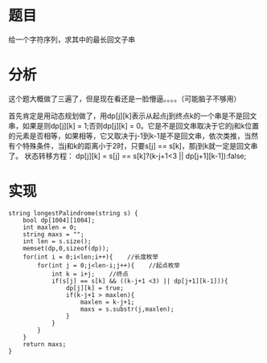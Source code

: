 # 题目
给一个字符序列，求其中的最长回文子串

# 分析
这个题大概做了三遍了，但是现在看还是一脸懵逼。。。。（可能脑子不够用）

首先肯定是用动态规划做了，用dp[j][k]表示从起点j到终点k的一个串是不是回文串，如果是则dp[j][k] = 1;否则dp[j][k] = 0。它是不是回文串取决于它的j和k位置的元素是否相等，如果相等，它又取决于j-1到k-1是不是回文串，依次类推，当然有个特殊条件，当j和k的距离小于2时，只要s[j] == s[k]，那j到k就一定是回文串了。
状态转移方程：
dp[j][k] = s[j] == s[k]?(k-j+1<3 || dp[j+1][k-1]):false;

# 实现
```
string longestPalindrome(string s) {
	bool dp[1004][1004];
	int maxlen = 0;
	string maxs = "";
	int len = s.size();
	memset(dp,0,sizeof(dp));
	for(int i = 0;i<len;i++){    //长度枚举
		for(int j = 0;j<len-i;j++){    //起点枚举
			int k = i+j;    //终点
			if(s[j] == s[k] && ((k-j+1 <3) || dp[j+1][k-1])){
				dp[j][k] = true;
				if(k-j+1 > maxlen){
					maxlen = k-j+1;
					maxs = s.substr(j,maxlen);
				}
			}
		}
	}
	return maxs;
}
```